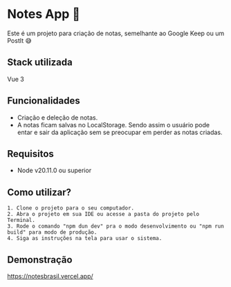 
# Notes App 📝

Este é um projeto para criação de notas, semelhante ao Google Keep ou um PostIt 😅

## Stack utilizada

Vue 3

## Funcionalidades

- Criação e deleção de notas.
- A notas ficam salvas no LocalStorage. Sendo assim o usuário pode entar e sair da aplicação sem se preocupar em perder as notas criadas.


## Requisitos

- Node v20.11.0 ou superior


## Como utilizar?

```
1. Clone o projeto para o seu computador.
2. Abra o projeto em sua IDE ou acesse a pasta do projeto pelo Terminal.
3. Rode o comando "npm dun dev" pra o modo desenvolvimento ou "npm run build" para modo de produção.
4. Siga as instruções na tela para usar o sistema.
```
## Demonstração

https://notesbrasil.vercel.app/
